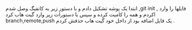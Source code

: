 ابتدا یک پوشه تشکیل دادم و با دستور زیر به کانفیگ وصل شدم
,git init ,
فایلها را وارد کردم و همه را کامیت کرده و سپس با دستورات زیر وارد گیت هاب کردl
branch,remote,push
یک فایل اضافه بود از داخل خود گیت هاب حذفش کردم .
